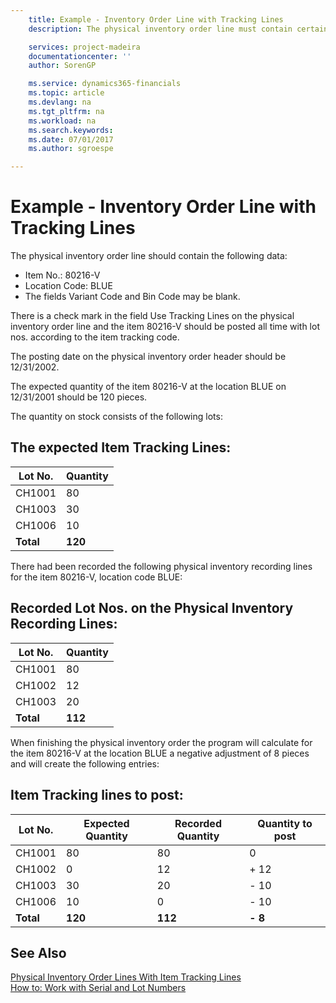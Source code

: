 ```yaml
---
    title: Example - Inventory Order Line with Tracking Lines
    description: The physical inventory order line must contain certain data.

    services: project-madeira 
    documentationcenter: ''
    author: SorenGP

    ms.service: dynamics365-financials
    ms.topic: article
    ms.devlang: na
    ms.tgt_pltfrm: na
    ms.workload: na
    ms.search.keywords:
    ms.date: 07/01/2017
    ms.author: sgroespe

---
```

# Example - Inventory Order Line with Tracking Lines
The physical inventory order line should contain the following data:  

- Item No.: 80216-V  
- Location Code: BLUE  
- The fields Variant Code and Bin Code may be blank.  

There is a check mark in the field Use Tracking Lines on the physical inventory order line and the item 80216-V should be posted all time with lot nos. according to the item tracking code.  

The posting date on the physical inventory order header should be 12/31/2002.  

The expected quantity of the item 80216-V at the location BLUE on 12/31/2001 should be 120 pieces.  

The quantity on stock consists of the following lots:  

## The expected Item Tracking Lines:  

|**Lot No.**|**Quantity**|  
|-----------------|------------------|  
|CH1001|80|  
|CH1003|30|  
|CH1006|10|  
|**Total**|**120**|  

There had been recorded the following physical inventory recording lines for the item 80216-V, location code BLUE:  

## Recorded Lot Nos. on the Physical Inventory Recording Lines:  

|**Lot No.**|**Quantity**|  
|-----------------|------------------|  
|CH1001|80|  
|CH1002|12|  
|CH1003|20|  
|**Total**|**112**|  

When finishing the physical inventory order the program will calculate for the item 80216-V at the location BLUE a negative adjustment of 8 pieces and will create the following entries:  

## Item Tracking lines to post:  

|**Lot No.**|**Expected Quantity**|**Recorded Quantity**|**Quantity to post**|  
|-----------------|---------------------------|---------------------------|--------------------------|  
|CH1001|80|80|0|  
|CH1002|0|12|+ 12|  
|CH1003|30|20|- 10|  
|CH1006|10|0|- 10|  
|**Total**|**120**|**112**|**- 8**|  

## See Also  
 [Physical Inventory Order Lines With Item Tracking Lines](physical-inventory-order-lines-with-item-tracking-lines.md)  
 [How to: Work with Serial and Lot Numbers](../../inventory-how-work-item-tracking.md)
